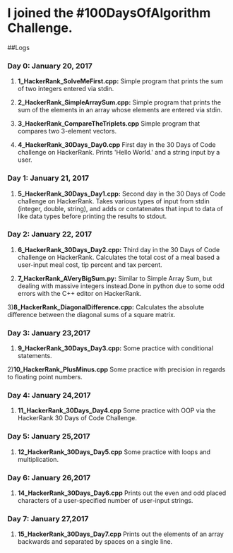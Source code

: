 # I joined the #100DaysOfAlgorithm Challenge. 

##Logs 

### Day 0: January 20, 2017 
1) **1_HackerRank_SolveMeFirst.cpp:** Simple program that prints the sum of two integers entered via stdin.

2) **2_HackerRank_SimpleArraySum.cpp:** Simple program that prints the sum of the elements in an array whose elements are entered via stdin.

3) **3_HackerRank_CompareTheTriplets.cpp** Simple program that compares two 3-element vectors.

4) **4_HackerRank_30Days_Day0.cpp** First day in the 30 Days of Code challenge on HackerRank. Prints 'Hello World.' and a string input by a user.

### Day 1: January 21, 2017 
1) **5_HackerRank_30Days_Day1.cpp:** Second day in the 30 Days of Code challenge on HackerRank. Takes various types of input from stdin (integer, double, string), and adds or contatenates that input to data of like data types before printing the results to stdout.

### Day 2: January 22, 2017

1) **6_HackerRank_30Days_Day2.cpp:** Third day in the 30 Days of Code challenge on HackerRank. Calculates the total cost of a meal based a user-input meal cost, tip percent and tax percent.

2) **7_HackerRank_AVeryBigSum.py:** Similar to Simple Array Sum, but dealing with massive integers instead.Done in python due to some odd errors with the C++ editor on HackerRank.

3)**8_HackerRank_DiagonalDifference.cpp:** Calculates the absolute difference between the diagonal sums of a square matrix. 

### Day 3: January 23,2017

1) **9_HackerRank_30Days_Day3.cpp:** Some practice with conditional statements.

2)**10_HackerRank_PlusMinus.cpp** Some practice with precision in regards to floating point numbers.

### Day 4: January 24,2017

1) **11_HackerRank_30Days_Day4.cpp** Some practice with OOP via the HackerRank 30 Days of Code Challenge.

### Day 5: January 25,2017

1) **12_HackerRank_30Days_Day5.cpp** Some practice with loops and multiplication.

### Day 6: January 26,2017

1) **14_HackerRank_30Days_Day6.cpp** Prints out the even and odd placed characters of a user-specified number of user-input strings.

### Day 7: January 27,2017

1) **15_HackerRank_30Days_Day7.cpp** Prints out the elements of an array backwards and separated by spaces on a single line.




